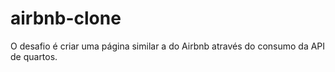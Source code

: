 # airbnb-clone
O desafio é criar uma página similar a do Airbnb através do consumo da API de quartos.
